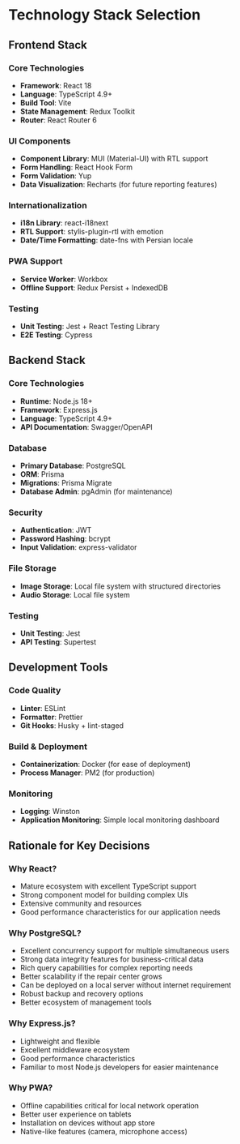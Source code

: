 # Technology Stack Selection

## Frontend Stack

### Core Technologies
- **Framework**: React 18
- **Language**: TypeScript 4.9+
- **Build Tool**: Vite
- **State Management**: Redux Toolkit
- **Router**: React Router 6

### UI Components
- **Component Library**: MUI (Material-UI) with RTL support
- **Form Handling**: React Hook Form
- **Form Validation**: Yup
- **Data Visualization**: Recharts (for future reporting features)

### Internationalization
- **i18n Library**: react-i18next
- **RTL Support**: stylis-plugin-rtl with emotion
- **Date/Time Formatting**: date-fns with Persian locale

### PWA Support
- **Service Worker**: Workbox
- **Offline Support**: Redux Persist + IndexedDB

### Testing
- **Unit Testing**: Jest + React Testing Library
- **E2E Testing**: Cypress

## Backend Stack

### Core Technologies
- **Runtime**: Node.js 18+
- **Framework**: Express.js
- **Language**: TypeScript 4.9+
- **API Documentation**: Swagger/OpenAPI

### Database
- **Primary Database**: PostgreSQL
- **ORM**: Prisma
- **Migrations**: Prisma Migrate
- **Database Admin**: pgAdmin (for maintenance)

### Security
- **Authentication**: JWT
- **Password Hashing**: bcrypt
- **Input Validation**: express-validator

### File Storage
- **Image Storage**: Local file system with structured directories
- **Audio Storage**: Local file system

### Testing
- **Unit Testing**: Jest
- **API Testing**: Supertest

## Development Tools

### Code Quality
- **Linter**: ESLint
- **Formatter**: Prettier
- **Git Hooks**: Husky + lint-staged

### Build & Deployment
- **Containerization**: Docker (for ease of deployment)
- **Process Manager**: PM2 (for production)

### Monitoring
- **Logging**: Winston
- **Application Monitoring**: Simple local monitoring dashboard

## Rationale for Key Decisions

### Why React?
- Mature ecosystem with excellent TypeScript support
- Strong component model for building complex UIs
- Extensive community and resources
- Good performance characteristics for our application needs

### Why PostgreSQL?
- Excellent concurrency support for multiple simultaneous users
- Strong data integrity features for business-critical data
- Rich query capabilities for complex reporting needs
- Better scalability if the repair center grows
- Can be deployed on a local server without internet requirement
- Robust backup and recovery options
- Better ecosystem of management tools

### Why Express.js?
- Lightweight and flexible
- Excellent middleware ecosystem
- Good performance characteristics
- Familiar to most Node.js developers for easier maintenance

### Why PWA?
- Offline capabilities critical for local network operation
- Better user experience on tablets
- Installation on devices without app store
- Native-like features (camera, microphone access)
